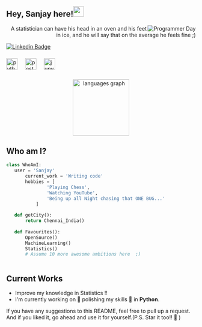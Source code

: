 ## Hey, Sanjay here!<img src="https://media.giphy.com/media/hvRJCLFzcasrR4ia7z/giphy.gif" width="28px" height="28px">

<img src = 'https://64.media.tumblr.com/c70e8fcdf61a132a873f99db163896a2/tumblr_o48ggtdpJA1sfmahro1_400.gifv' alt = 'Programmer Day' align='right'/>
<div style="text-align: right">A statistician can have his head in an oven and his feet in ice, and he will say that on the average he feels fine ;) </div>

[![Linkedin Badge](https://img.shields.io/badge/-sanjay-blue?style=flat-square&logo=Linkedin&logoColor=white&link=https://www.linkedin.com/in/sanjay911/)](https://www.linkedin.com/in/sanjay911/) 

###

<div align="left">
  <img src="https://cdn.jsdelivr.net/gh/devicons/devicon/icons/python/python-original.svg" height="30" alt="python logo"  />
  <img width="12" />
  <img src="https://cdn.jsdelivr.net/gh/devicons/devicon/icons/postgresql/postgresql-original.svg" height="30" alt="postgresql logo"  />
  <img width="12" />
  <img src="https://cdn.jsdelivr.net/gh/devicons/devicon/icons/jupyter/jupyter-original.svg" height="30" alt="jupyter logo"  />
</div>

###
<div align="center">
  <img src="https://github-readme-stats.vercel.app/api/top-langs?username=sanjyay&locale=en&hide_title=false&layout=compact&card_width=320&langs_count=5&theme=dracula&hide_border=false" height="150" alt="languages graph"  />
</div>

 ## Who am I?
 ```python
 class WhoAmI:
 	user = 'Sanjay'
		current_work = 'Writing code'
		hobbies = [
				'Playing Chess',
				'Watching YouTube',
				'Being up all Night chasing that ONE BUG...'
			]
	
	def getCity():
		return Chennai_India()
	
	def Favourites():
		OpenSource()
		MachineLearning()
		Statistics()
		# Assume 10 more awesome ambitions here  ;)
	
 ```

## Current Works
 * Improve my knowledge in Statistics !!
 * I'm currently working on 🔭 polishing my skills 🌱 in **Python**.


If you have any suggestions to this README, feel free to pull up a request. And if you liked it, go ahead and use it for yourself.(P.S. Star it too!! :grimacing: )

